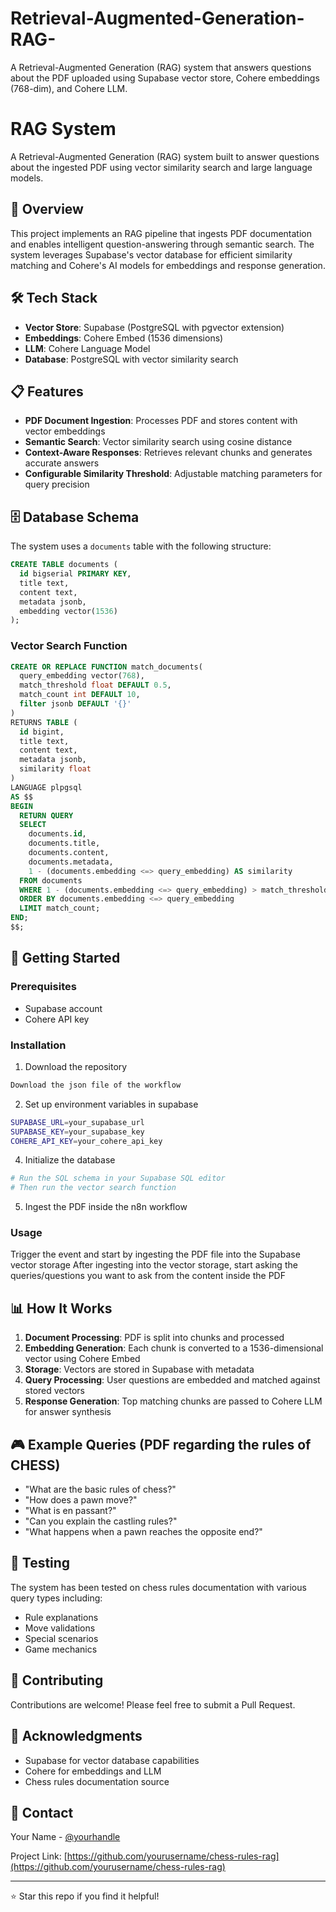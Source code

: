 # Retrieval-Augmented-Generation-RAG-
A Retrieval-Augmented Generation (RAG) system that answers questions about the PDF uploaded  using Supabase vector store, Cohere embeddings (768-dim), and Cohere LLM.


# RAG System

A Retrieval-Augmented Generation (RAG) system built to answer questions about the ingested PDF using vector similarity search and large language models.

## 🎯 Overview

This project implements an RAG pipeline that ingests PDF documentation and enables intelligent question-answering through semantic search. The system leverages Supabase's vector database for efficient similarity matching and Cohere's AI models for embeddings and response generation.

## 🛠️ Tech Stack

- **Vector Store**: Supabase (PostgreSQL with pgvector extension)
- **Embeddings**: Cohere Embed (1536 dimensions)
- **LLM**: Cohere Language Model
- **Database**: PostgreSQL with vector similarity search

## 📋 Features

- **PDF Document Ingestion**: Processes PDF and stores content with vector embeddings
- **Semantic Search**: Vector similarity search using cosine distance
- **Context-Aware Responses**: Retrieves relevant chunks and generates accurate answers
- **Configurable Similarity Threshold**: Adjustable matching parameters for query precision

## 🗄️ Database Schema

The system uses a `documents` table with the following structure:

```sql
CREATE TABLE documents (
  id bigserial PRIMARY KEY,
  title text,
  content text,
  metadata jsonb,
  embedding vector(1536)
);
```

### Vector Search Function

```sql
CREATE OR REPLACE FUNCTION match_documents(
  query_embedding vector(768),
  match_threshold float DEFAULT 0.5,
  match_count int DEFAULT 10,
  filter jsonb DEFAULT '{}'
)
RETURNS TABLE (
  id bigint,
  title text,
  content text,
  metadata jsonb,
  similarity float
)
LANGUAGE plpgsql
AS $$
BEGIN
  RETURN QUERY
  SELECT
    documents.id,
    documents.title,
    documents.content,
    documents.metadata,
    1 - (documents.embedding <=> query_embedding) AS similarity
  FROM documents
  WHERE 1 - (documents.embedding <=> query_embedding) > match_threshold
  ORDER BY documents.embedding <=> query_embedding
  LIMIT match_count;
END;
$$;
```

## 🚀 Getting Started

### Prerequisites

- Supabase account
- Cohere API key

### Installation

1. Download the repository
```bash
Download the json file of the workflow
```

2. Set up environment variables in supabase
```bash
SUPABASE_URL=your_supabase_url
SUPABASE_KEY=your_supabase_key
COHERE_API_KEY=your_cohere_api_key
```

4. Initialize the database
```bash
# Run the SQL schema in your Supabase SQL editor
# Then run the vector search function
```

5. Ingest the PDF inside the n8n workflow


### Usage

Trigger the event and start by ingesting the PDF file into the Supabase vector storage
After ingesting into the vector storage, start asking the queries/questions you want to ask from the content inside the PDF

## 📊 How It Works

1. **Document Processing**: PDF is split into chunks and processed
2. **Embedding Generation**: Each chunk is converted to a 1536-dimensional vector using Cohere Embed
3. **Storage**: Vectors are stored in Supabase with metadata
4. **Query Processing**: User questions are embedded and matched against stored vectors
5. **Response Generation**: Top matching chunks are passed to Cohere LLM for answer synthesis

## 🎮 Example Queries (PDF regarding the rules of CHESS)

- "What are the basic rules of chess?"
- "How does a pawn move?"
- "What is en passant?"
- "Can you explain the castling rules?"
- "What happens when a pawn reaches the opposite end?"

## 📝 Testing

The system has been tested on chess rules documentation with various query types including:
- Rule explanations
- Move validations
- Special scenarios
- Game mechanics

## 🤝 Contributing

Contributions are welcome! Please feel free to submit a Pull Request.


## 🙏 Acknowledgments

- Supabase for vector database capabilities
- Cohere for embeddings and LLM
- Chess rules documentation source

## 📧 Contact

Your Name - [@yourhandle](https://twitter.com/yourhandle)

Project Link: [https://github.com/yourusername/chess-rules-rag](https://github.com/yourusername/chess-rules-rag)

---

⭐ Star this repo if you find it helpful!
